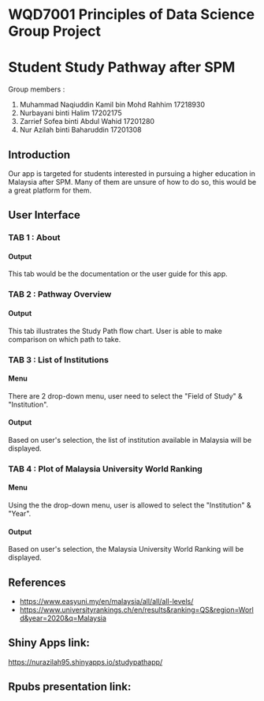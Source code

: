 # WQD7001 Principles of Data Science Group Project
# Student Study Pathway after SPM
Group members :
1. Muhammad Naqiuddin Kamil bin Mohd Rahhim   17218930
2. Nurbayani binti Halim                      17202175
3. Zarrief Sofea binti Abdul Wahid            17201280
4. Nur Azilah binti Baharuddin                17201308

## Introduction
Our app is targeted for students interested in pursuing a higher education in Malaysia after SPM. Many of them are unsure of how to do so, this would be a great platform for them.

## User Interface
### TAB 1 : About
#### Output
This tab would be the documentation or the user guide for this app.

### TAB 2 : Pathway Overview
#### Output
This tab illustrates the Study Path flow chart. User is able to make comparison on which path to take.

### TAB 3 : List of Institutions
#### Menu
There are 2 drop-down menu, user need to select the "Field of Study" & "Institution". 
#### Output
Based on user's selection, the list of institution available in Malaysia will be displayed. 

### TAB 4 : Plot of Malaysia University World Ranking
#### Menu
Using the the drop-down menu, user is allowed to select the "Institution" & "Year".
#### Output
Based on user's selection, the Malaysia University World Ranking will be displayed.

## References
- https://www.easyuni.my/en/malaysia/all/all/all-levels/
- https://www.universityrankings.ch/en/results&ranking=QS&region=World&year=2020&q=Malaysia

## Shiny Apps link:
https://nurazilah95.shinyapps.io/studypathapp/

## Rpubs presentation link:





